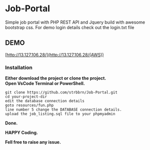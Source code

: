# Job-Portal
Simple job portal with PHP REST API and Jquery build with awesome bootstrap css.
For demo login details check out the login.txt file
## DEMO
[http://13.127.106.28/](http://13.127.106.28/(AWS))
### Installation

**Either download the project or clone the project.**<br/>
**Open VsCode Terminal or PowerShell.**
```
git clone https://github.com/strbbrn/Job-Portal.git
cd your-project-dir
edit the database connection details
goto resources/fun.php
line number 5 change the DATABASE connection details.
upload the job_listing.sql file to your phpmyadmin

```
**Done.**<br/>

**HAPPY Coding.**<br/>

**Fell free to raise any issue.**<br/>
